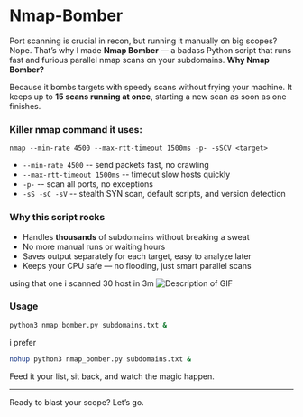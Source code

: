 # Nmap-Bomber
Port scanning is crucial in recon, but running it manually on big scopes? Nope. That’s why I made **Nmap Bomber** — a badass Python script that runs fast and furious parallel nmap scans on your subdomains.
**Why Nmap Bomber?**

Because it bombs targets with speedy scans without frying your machine. It keeps up to **15 scans running at once**, starting a new scan as soon as one finishes.

### Killer nmap command it uses:

```
nmap --min-rate 4500 --max-rtt-timeout 1500ms -p- -sSCV <target>
```

* `--min-rate 4500`  -- send packets fast, no crawling
* `--max-rtt-timeout 1500ms`  -- timeout slow hosts quickly
* `-p-`  -- scan all ports, no exceptions
* `-sS -sC -sV`  -- stealth SYN scan, default scripts, and version detection

### Why this script rocks

* Handles **thousands** of subdomains without breaking a sweat
* No more manual runs or waiting hours
* Saves output separately for each target, easy to analyze later
* Keeps your CPU safe — no flooding, just smart parallel scans

using that one i scanned 30 host in 3m
![Description of GIF](https://s8.ezgif.com/tmp/ezgif-84aa0707973366.gif)


### Usage

```bash
python3 nmap_bomber.py subdomains.txt &
```
i prefer 

```bash
nohup python3 nmap_bomber.py subdomains.txt &
```
Feed it your list, sit back, and watch the magic happen.

---

Ready to blast your scope? Let’s go.

